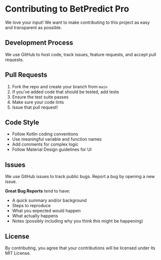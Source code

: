 # Contributing to BetPredict Pro

We love your input! We want to make contributing to this project as easy and transparent as possible.

## Development Process
We use GitHub to host code, track issues, feature requests, and accept pull requests.

## Pull Requests
1. Fork the repo and create your branch from `main`
2. If you've added code that should be tested, add tests
3. Ensure the test suite passes
4. Make sure your code lints
5. Issue that pull request!

## Code Style
- Follow Kotlin coding conventions
- Use meaningful variable and function names
- Add comments for complex logic
- Follow Material Design guidelines for UI

## Issues
We use GitHub issues to track public bugs. Report a bug by opening a new issue.

**Great Bug Reports** tend to have:
- A quick summary and/or background
- Steps to reproduce
- What you expected would happen
- What actually happens
- Notes (possibly including why you think this might be happening)

## License
By contributing, you agree that your contributions will be licensed under its MIT License.
